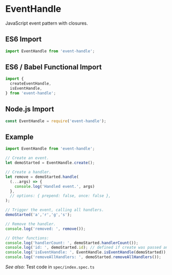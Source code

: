 # EventHandle

JavaScript event pattern with closures.

## ES6 Import

```js
import EventHandle from 'event-handle';
```

## ES6 / Babel Functional Import

```js
import {
  createEventHandle,
  isEventHandle,
} from 'event-handle';
```

## Node.js Import

```js
const EventHandle = require('event-handle');
```

## Example

```js
import EventHandle from 'event-handle';

// Create an event.
let demoStarted = EventHandle.create();

// Create a handler.
let remove = demoStarted.handle(
  (...args) => {
    console.log('Handled event.', args)
  },
  // options: { prepend: false, once: false },
);

// Trigger the event, calling all handlers.
demoStarted('a','r','g','s');

// Remove the handler.
console.log('removed: ', remove());

// Other functions:
console.log('handlerCount: ', demoStarted.handlerCount());
console.log('id: ', demoStarted.id); // defined if create was passed an id.
console.log('isEventHandle: ', EventHandle.isEventHandle(demoStarted));
console.log('removeAllHandlers: ', demoStarted.removeAllHandlers());
```

_See also:_ Test code in `spec/index.spec.ts`
